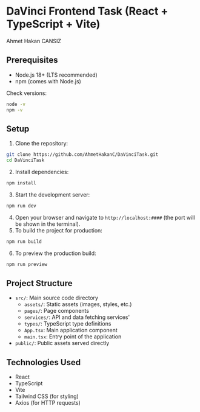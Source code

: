 # DaVinci Frontend Task (React + TypeScript + Vite)
Ahmet Hakan CANSIZ

## Prerequisites

- Node.js 18+ (LTS recommended)
- npm (comes with Node.js)

Check versions:
```bash
node -v
npm -v
```

## Setup
1. Clone the repository:
```bash
git clone https://github.com/AhmetHakanC/DaVinciTask.git
cd DaVinciTask
```
2. Install dependencies:
```bash
npm install
```
3. Start the development server:
```bash
npm run dev
```
4. Open your browser and navigate to `http://localhost:####` (the port will be shown in the terminal).
5. To build the project for production:
```bash
npm run build
```
6. To preview the production build:
```bash
npm run preview
```

## Project Structure
- `src/`: Main source code directory
  - `assets/`: Static assets (images, styles, etc.)
  - `pages/`: Page components
  - `services/`: API and data fetching services'
  - `types/`: TypeScript type definitions
  - `App.tsx`: Main application component
  - `main.tsx`: Entry point of the application
- `public/`: Public assets served directly

## Technologies Used
- React
- TypeScript
- Vite
- Tailwind CSS (for styling)
- Axios (for HTTP requests)
